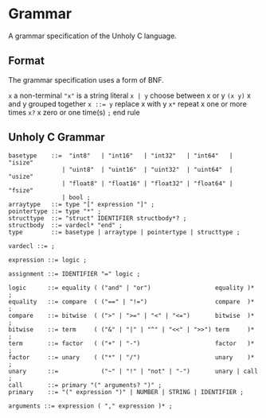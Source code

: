 # Grammar
A grammar specification of the Unholy C language.

## Format
The grammar specification uses a form of BNF.

`x`       a non-terminal
`"x"`     is a string literal
`x | y`   choose between x or y
`(x y)`   x and y grouped together
`x ::= y` replace x with y
`x*`      repeat x one or more times
`x?`      x zero or one time(s)
`;`       end rule

## Unholy C Grammar

```
basetype    ::=  "int8"   | "int16"   | "int32"   | "int64"   | "isize"
               | "uint8"  | "uint16"  | "uint32"  | "uint64"  | "usize"
               | "float8" | "float16" | "float32" | "float64" | "fsize"
               | bool ;
arraytype   ::= type "[" expression "]" ;
pointertype ::= type "*" ;
structtype  ::= "struct" IDENTIFIER structbody*? ;
structbody  ::= vardecl* "end" ;
type        ::= basetype | arraytype | pointertype | structtype ;

vardecl ::= ;

expression ::= logic ;

assignment ::= IDENTIFIER "=" logic ;

logic      ::= equality ( ("and" | "or")                  equality )*  ;
equality   ::= compare  ( ("==" | "!=")                   compare  )*  ;
compare    ::= bitwise  ( (">" | ">=" | "<" | "<=")       bitwise  )*  ;
bitwise    ::= term     ( ("&" | "|" | "^" | "<<" | ">>") term     )*  ;
term       ::= factor   ( ("+" | "-")                     factor   )*  ;
factor     ::= unary    ( ("*" | "/")                     unary    )*  ;
unary      ::=            ("~" | "!" | "not" | "-")       unary | call ;
call       ::= primary "(" arguments? ")" ;
primary    ::= "(" expression ")" | NUMBER | STRING | IDENTIFIER ;

arguments ::= expression ( "," expression )* ;
```
